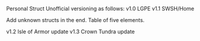 Personal Struct
Unofficial versioning as follows:
v1.0 LGPE
v1.1 SWSH/Home

Add unknown structs in the end.
Table of five elements.

v1.2 Isle of Armor update
v1.3 Crown Tundra update